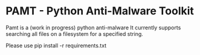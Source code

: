 # PAMT - Python Anti-Malware Toolkit

Pamt is a (work in progress) python anti-malware
It currently supports searching all files on a filesystem for a specified string.

Please use pip install -r requirements.txt
